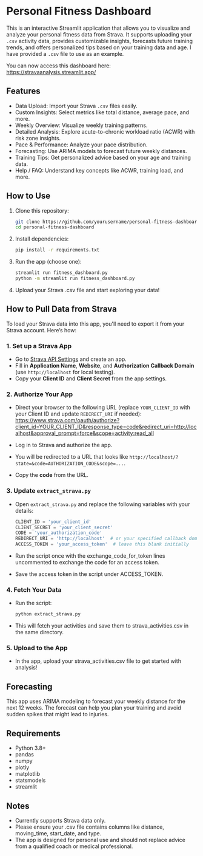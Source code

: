 # Personal Fitness Dashboard

This is an interactive Streamlit application that allows you to visualize and analyze your personal fitness data from Strava. It supports uploading your `.csv` activity data, provides customizable insights, forecasts future training trends, and offers personalized tips based on your training data and age. I have provided a `.csv` file to use as an example.

You can now access this dashboard here: https://stravaanalysis.streamlit.app/

## Features

- Data Upload: Import your Strava `.csv` files easily.
- Custom Insights: Select metrics like total distance, average pace, and more.
- Weekly Overview: Visualize weekly training patterns.
- Detailed Analysis: Explore acute-to-chronic workload ratio (ACWR) with risk zone insights.
- Pace & Performance: Analyze your pace distribution.
- Forecasting: Use ARIMA models to forecast future weekly distances.
- Training Tips: Get personalized advice based on your age and training data.
- Help / FAQ: Understand key concepts like ACWR, training load, and more.

## How to Use

1. Clone this repository:
   ```bash
   git clone https://github.com/yourusername/personal-fitness-dashboard.git
   cd personal-fitness-dashboard

2. Install dependencies:
   ```bash
   pip install -r requirements.txt

3. Run the app (choose one):
   ```bash
   streamlit run fitness_dashboard.py
   python -m streamlit run fitness_dashboard.py

4. Upload your Strava .csv file and start exploring your data!

## How to Pull Data from Strava

To load your Strava data into this app, you'll need to export it from your Strava account. Here’s how:

### 1. Set up a Strava App
- Go to [Strava API Settings](https://www.strava.com/settings/api) and create an app.
- Fill in **Application Name**, **Website**, and **Authorization Callback Domain** (use `http://localhost` for local testing).
- Copy your **Client ID** and **Client Secret** from the app settings.

### 2. Authorize Your App
- Direct your browser to the following URL (replace `YOUR_CLIENT_ID` with your Client ID and update `REDIRECT_URI` if needed):
https://www.strava.com/oauth/authorize?client_id=YOUR_CLIENT_ID&response_type=code&redirect_uri=http://localhost&approval_prompt=force&scope=activity:read_all

- Log in to Strava and authorize the app.
- You will be redirected to a URL that looks like `http://localhost/?state=&code=AUTHORIZATION_CODE&scope=...`.
- Copy the **code** from the URL.

### 3. Update `extract_strava.py`
- Open `extract_strava.py` and replace the following variables with your details:

  ```python
  CLIENT_ID = 'your_client_id'
  CLIENT_SECRET = 'your_client_secret'
  CODE = 'your_authorization_code'
  REDIRECT_URI = 'http://localhost'  # or your specified callback domain
  ACCESS_TOKEN = 'your_access_token'  # leave this blank initially

- Run the script once with the exchange_code_for_token lines uncommented to exchange the code for an access token.
- Save the access token in the script under ACCESS_TOKEN.

### 4. Fetch Your Data
- Run the script:
  ```bash
  python extract_strava.py

- This will fetch your activities and save them to strava_activities.csv in the same directory.

### 5. Upload to the App
- In the app, upload your strava_activities.csv file to get started with analysis!
 
## Forecasting
This app uses ARIMA modeling to forecast your weekly distance for the next 12 weeks. The forecast can help you plan your training and avoid sudden spikes that might lead to injuries.

## Requirements
- Python 3.8+
- pandas
- numpy
- plotly
- matplotlib
- statsmodels
- streamlit

## Notes
- Currently supports Strava data only.
- Please ensure your .csv file contains columns like distance, moving_time, start_date, and type.
- The app is designed for personal use and should not replace advice from a qualified coach or medical professional.
